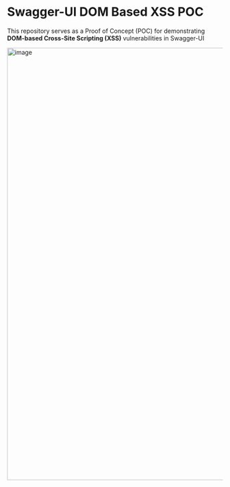 # Swagger-UI DOM Based XSS POC

This repository serves as a Proof of Concept (POC) for demonstrating **DOM-based Cross-Site Scripting (XSS)** vulnerabilities in Swagger-UI

<img width="1010" alt="image" src="https://github.com/Wh02m1/Swagger-UI-XSS/assets/21974999/bb975b8a-1b75-48e4-982c-08c8220e33db">

